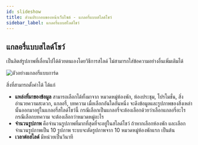 ```yaml
---
id: slideshow
title: ส่วนประกอบของหน้าเว็บไซต์ - แกลอรี่แบบสไลด์โชว์
sidebar_label: แกลอรี่แบบสไลด์โชว์
---
```


## แกลอรี่แบบสไลด์โชว์

เป็นลิตส์รูปภาพที่เลื่อนไปได้ด้วยตนเองโดยวิธีการสไลด์ ไม่สามารถใส่ข้อความอย่างอื่นเพิ่มเติมได้

![ตัวอย่างแกลอรี่แบบการ์ด](/img/frontpage-component/17.png)

สิ่งที่สามารถตั้งค่าได้ ได้แก่

- **แหล่งที่มาของข้อมูล** สามารถเลือกได้ทั้งมาจาก หมวดหมู่ห้องพัก, ห้องประชุม, โปรโมชั่น, สิ่งอำนวยความสะดวก, แกลอรี่, บทความ เมื่อเลือกอันใดอันหนึ่ง จะดึงข้อมูลและรูปภาพของสิ่งเหล่านั้นออกมาอยู่ในแกลอรี่สไลด์โชว์นี้ กรณีเลือกเป็นแกลอรี่จะต้องเลือกด้วยว่าเลือกแกลอรี่อะไร กรณีเลือกบทความ จะต้องเลือกว่าหมวดหมู่อะไร
- **จำนวนรูปภาพ** คือจำนวนรูปภาพที่มากที่สุดที่จะอยู่ในสไลด์โชว์ ถ้าหากเลือกห้องพัก และเลือกจำนวนรูปภาพเป็น 10 รูปภาพ ระบบจะตัดรูปภาพจาก 10 หมวดหมู่ห้องพักแรก เป็นต้น
- **เวลาต่อสไลด์** มีหน่วยเป็นวินาที
